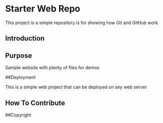 # Starter Web Repo

This project is a simple repository is for showing how Git and GitHub work

## Introduction

## Purpose

Sample website with plenty of files for demos

##Deployment

This is a simple web project that can be deployed on any web server

## How To Contribute

##Copyright